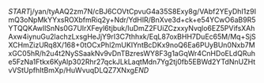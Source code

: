 $START$j/yan/tyAAQ2zm7N/cBJ6COVtCpvuG4a35S8Exy8g/VAbf2YEyDhI1z9ImQ3oNpMkYYxsROXbfmRiq2y+Ndr/YdHIR/BnXve3d+ck+e54YCwO6aB9R5YTQQKAwIlSnNs0G7UIrXFeyl6tjbuk/IuDmZ2FUiZCzxxyNvqlo6EZ5PVifsXAhAxw4iynuGu2lachzLxsgHeJjY9rI3C7thhxk/EqL87oxBHH7DuEc65M/Mq+SjSXCHmZizURq8X/168+0tOCxPhl2mUKIYntBcDKx9noQ6Ea6PUyBUn0Nxb7MxGC05hR/h2u4t2NySSaakNv9vDnTBzresWY8F3g1aGqWr4CnHDoELdQRuhe5FzNa1Ftkx6KyAlp302Rhr27qckJLkLaqtMdn7Yg2tj0fb5EBWd2YTdNnUZHtvVStUpfhItBmXp/HuWvuqDLQZ7XNxg$END$
